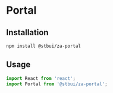 # Portal

## Installation

```sh
npm install @stbui/za-portal
```

## Usage

```js
import React from 'react';
import Portal from '@stbui/za-portal';
```
